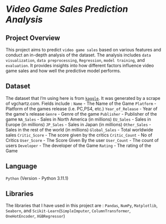 # **<i>Video Game Sales Prediction Analysis</i>**
## **Project Overview**
This project aims to predict `video game sales` based on various features and conduct an in-depth analysis of the dataset. The analysis includes `data visualization`, `data preprocessing`, `Regression`, `model training`, and `evaluation`. It provides insights into how different factors influence video game sales and how well the predictive model performs.
## **Dataset**
The dataset that I’m using here is from [`kaggle`](https://www.kaggle.com/datasets/rush4ratio/video-game-sales-with-ratings). It was generated by a scrape of vgchartz.com.
Fields include :
`Name` - The Name of the Game
`Platform` - Platform of the games release (i.e. PC,PS4, etc.)
`Year_of_Release` - Year of the game's release
`Genre` - Genre of the game
`Publisher` - Publisher of the game
`NA_Sales` - Sales in North America (in millions)
`EU_Sales` - Sales in Europe (in millions)
`JP_Sales` - Sales in Japan (in millions)
`Other_Sales` - Sales in the rest of the world (in millions)
`Global_Sales` - Total worldwide sales
`Critic_Score` - The score given by the critics
`Critic_Count` - No of Critics
`User_Score` - The Score Given By the user
`User_Count` - The count of users
`Developer` - The developer of the Game
`Rating` - The rating of the Game
## **Language**
`Python` (Version - Python 3.11.1)
## **Libraries**
The libraries that I have used in this project are : `Pandas`, `NumPy`, `Matplotlib`, `Seaborn`, and `Scikit-Learn`(`SimpleImputer`, `ColumnTransformer`, `OneHotEncoder`, `XGBRegressor`)
